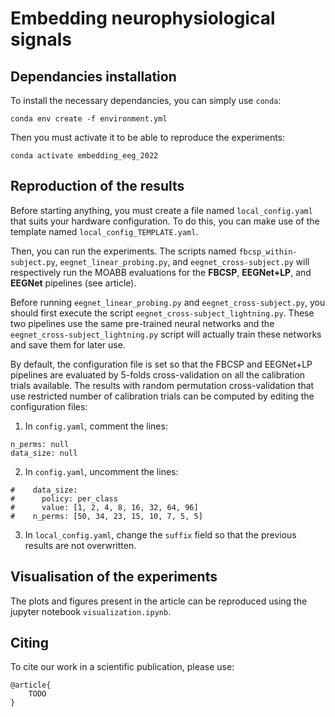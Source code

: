 # Embedding neurophysiological signals

## Dependancies installation
To install the necessary dependancies, you can simply use `conda`:
```
conda env create -f environment.yml
```
Then you must activate it to be able to reproduce the experiments:
```
conda activate embedding_eeg_2022
```

## Reproduction of the results
Before starting anything, you must create a file named `local_config.yaml` that suits your hardware configuration. To do this, you can make use of the template named `local_config_TEMPLATE.yaml`.

Then, you can run the experiments.
The scripts named `fbcsp_within-subject.py`, `eegnet_linear_probing.py`, and `eegnet_cross-subject.py` will respectively run the MOABB evaluations for the **FBCSP**, **EEGNet+LP**, and **EEGNet** pipelines (see article).

Before running `eegnet_linear_probing.py` and `eegnet_cross-subject.py`, you should first execute the script  `eegnet_cross-subject_lightning.py`. These two pipelines use the same pre-trained neural networks and the `eegnet_cross-subject_lightning.py` script will actually train these networks and save them for later use.

By default, the configuration file is set so that the FBCSP and EEGNet+LP pipelines are evaluated by 5-folds cross-validation on all the calibration trials available. The results with random permutation cross-validation that use restricted number of calibration trials can be computed by editing the configuration files:
1. In `config.yaml`, comment the lines: 
```
n_perms: null
data_size: null
```
2. In `config.yaml`, uncomment the lines:
```
#    data_size:
#      policy: per_class
#      value: [1, 2, 4, 8, 16, 32, 64, 96]
#    n_perms: [50, 34, 23, 15, 10, 7, 5, 5]
```
3. In `local_config.yaml`, change the `suffix` field so that the previous results are not overwritten.


## Visualisation of the experiments
The plots and figures present in the article can be reproduced using the jupyter notebook `visualization.ipynb`. 

## Citing
To cite our work in a scientific publication, please use:
```
@article{
    TODO
}
```